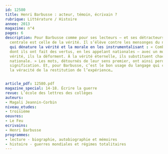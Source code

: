 ```yaml
---
id: 12580
title: Henri Barbusse : acteur, témoin, écrivain ?
rubrique: Littérature / Histoire
annee: 2013
magazine: n°4
pages: 6
description: Pour Barbusse comme pour ses lecteurs – et ses détracteurs –, la question
  centrale est celle de la vérité. Il s’élève contre les mensonges du nationalisme,
  qui dénature la vérité et la morale en les instrumentalisant : « Combien de crimes
  dont ils ont fait des vertus, en les appelant nationales – avec un mot ! Même la
  vérité, ils la déforment. À la vérité éternelle, ils substituent chacun leur vérité
  nationale. » Les mots, détournés de leur sens premier, ont ainsi perdu leur vraie
  signification. Et, pour Barbusse, c’est le bon usage du langage qui conditionne
  la véracité de la restitution de l’expérience…


article_pdf: 12580.pdf
magazine_special: 14-18. Écrire la guerre
revue: L’école des lettres des collèges
auteurs:
- Magali Jeannin-Corbin
niveau_etudes:
- troisième
oeuvres:
- Le Feu
ecrivains:
- Henri Barbusse
programmes:
- lecture - biographie, autobiographie et mémoires
- histoire - guerres mondiales et régimes totalitaires
---
```

